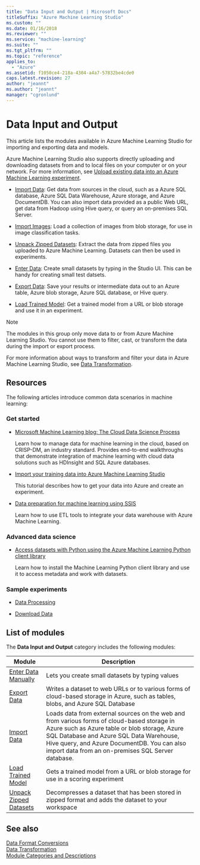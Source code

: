 ```yaml
---
title: "Data Input and Output | Microsoft Docs"
titleSuffix: "Azure Machine Learning Studio"
ms.custom: ""
ms.date: 01/16/2018
ms.reviewer: ""
ms.service: "machine-learning"
ms.suite: ""
ms.tgt_pltfrm: ""
ms.topic: "reference"
applies_to: 
  - "Azure"
ms.assetid: f1050ce4-218a-4304-a4a7-57832be4cde0
caps.latest.revision: 27
author: "jeannt"
ms.author: "jeannt"
manager: "cgronlund"
---
```

# Data Input and Output

This article lists the modules available in Azure Machine Learning Studio for importing and exporting data and models.  

Azure Machine Learning Studio also supports directly uploading and downloading datasets from and to local files on your computer or on your network. For more information, see [Upload existing data into an Azure Machine Learning experiment](https://docs.microsoft.com/azure/machine-learning/studio/walkthrough-2-upload-data).  
 
- [Import Data](import-data.md): Get data from sources in the cloud, such as a Azure SQL database, Azure SQL Data Warehouse, Azure storage, and Azure DocumentDB. You can also import data provided as a public Web URL, get data from Hadoop using Hive query, or query an on-premises SQL Server.
  
- [Import Images](import-images.md): Load a collection of images from blob storage, for use in image classification tasks.

- [Unpack Zipped Datasets](unpack-zipped-datasets.md): Extract the data from zipped files you uploaded to Azure Machine Learning. Datasets can then be used in experiments.

- [Enter Data](enter-data-manually.md): Create small datasets by typing in the Studio UI. This can be handy for creating small test datsets.
  
- [Export Data](export-data.md): Save your results or intermediate data out to an Azure table, Azure blob storage, Azure SQL database, or Hive query.  

- [Load Trained Model](load-trained-model.md): Get a trained model from a URL or blob storage and use it in an experiment.
    
> [!NOTE]
> The modules in this group only move data to or from Azure Machine Learning Studio. You cannot use them to filter, cast, or transform the data during the import or export process. 
> 
> For more information about ways to transform and filter your data in Azure Machine Learning Studio, see [Data Transformation](data-transformation.md).  
  
## Resources  

The following articles introduce common data scenarios in machine learning:  
  
### Get started
  
-   [Microsoft Machine Learning blog: The Cloud Data Science Process](http://blogs.technet.com/b/machinelearning/archive/2015/04/15/the-cloud-data-science-process.aspx)  
  
     Learn how to manage data for machine learning in the cloud, based on CRISP-DM, an industry standard. Provides end-to-end walkthroughs that demonstrate integration of machine learning with cloud data solutions such as HDInsight and SQL Azure databases.  
  
-   [Import your training data into Azure Machine Learning Studio](https://docs.microsoft.com/azure/machine-learning/machine-learning-data-science-import-data)  
  
     This tutorial describes how to get your data into Azure and create an experiment.  
  
-   [Data preparation for machine learning using SSIS](http://blogs.msdn.com/b/ssis/archive/2015/06/25/data-preparation-for-azure-machine-learning-using-ssis.aspx)  
  
     Learn how to use ETL tools to integrate your data warehouse with Azure Machine Learning.  
  
### Advanced data science 
  
-   [Access datasets with Python using the Azure Machine Learning Python client library](https://docs.microsoft.com/azure/machine-learning/machine-learning-python-data-access)  
  
     Learn how to install the Machine Learning Python client library and use it to access metadata and work with datasets.  
  
### Sample experiments 
  
-   [Data Processing](http://go.microsoft.com/fwlink/?LinkId=525733)  
  
-   [Download Data](http://go.microsoft.com/fwlink/?LinkId=525938)  
  
##  <a name="modules"></a> List of modules  

The **Data Input and Output** category includes the following modules:  
  
|Module|Description|  
|------------|-----------------|  
|[Enter Data Manually](enter-data-manually.md)|Lets you create small datasets by typing values|  
|[Export Data](export-data.md)|Writes a dataset to web URLs or to various forms of cloud-based storage in Azure, such as tables, blobs, and Azure SQL Database|  
|[Import Data](import-data.md)|Loads data from external sources on the web and from various forms of cloud-based storage in Azure such as Azure table or blob storage, Azure SQL Database and Azure SQL Data Warehouse, Hive query, and Azure DocumentDB. You can also import data from an on-premises SQL Server database.|   
|[Load Trained Model](load-trained-model.md)|Gets a trained model from a URL or blob storage for use in a scoring experiment|  
|[Unpack Zipped Datasets](unpack-zipped-datasets.md)|Decompresses a dataset that has been stored in zipped format and adds the dataset to your workspace|  
  
## See also
  
[Data Format Conversions](data-format-conversions.md)   
 [Data Transformation](data-transformation.md)   
 [Module Categories and Descriptions](machine-learning-module-descriptions.md)